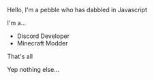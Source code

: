 Hello,
I'm a pebble who has dabbled in Javascript

I'm a...
- Discord Developer
- Minecraft Modder

That's all








Yep nothing else...
